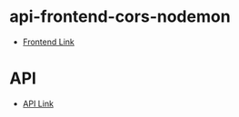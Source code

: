 # api-frontend-cors-nodemon

-   [Frontend Link](https://api-frontend-cors-nodemon.netlify.app/)

# API

-   [API Link](https://apis-for-beginner.bscebeci.de/api/books)
